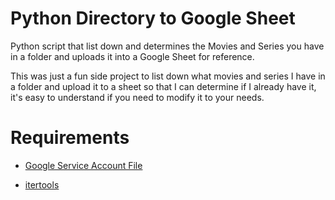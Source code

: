 # Python Directory to Google Sheet
Python script that list down and determines the Movies and Series you have in a folder and uploads it into a Google Sheet for reference. 

This was just a fun side project to list down what movies and series I have in a folder and upload it to a sheet so that I can determine if I already have it, it's easy to understand if you need to modify it to your needs.
 
# Requirements

  * [Google Service Account File](https://cloud.google.com/iam/docs/service-accounts)

  * [itertools](https://pypi.org/project/more-itertools/)
